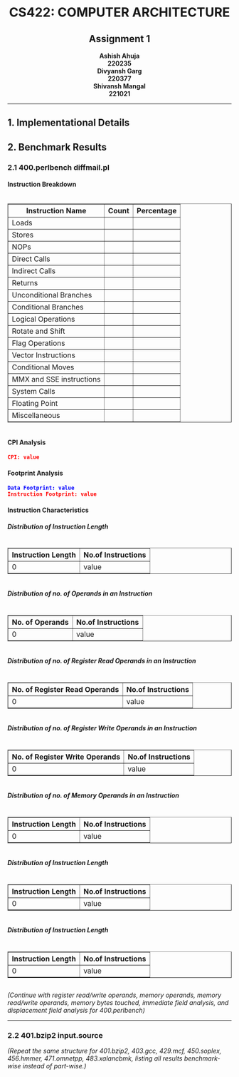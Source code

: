 <center>

# CS422: COMPUTER ARCHITECTURE

## Assignment 1

**Ashish Ahuja**  
**220235**  
**Divyansh Garg**  
**220377**  
**Shivansh Mangal**  
**221021**  

</center>

---

## 1. Implementational Details



## 2. Benchmark Results

### 2.1 400.perlbench diffmail.pl

#### Instruction Breakdown

<div style="overflow-x:auto;">
  <table border="1" width="100%">
    <tr><th>Instruction Name</th><th>Count</th><th>Percentage</th></tr>
    <tr><td>Loads</td><td></td><td></td></tr>
    <tr><td>Stores</td><td></td><td></td></tr>
    <tr><td>NOPs</td><td></td><td></td></tr>
    <tr><td>Direct Calls</td><td></td><td></td></tr>
    <tr><td>Indirect Calls</td><td></td><td></td></tr>
    <tr><td>Returns</td><td></td><td></td></tr>
    <tr><td>Unconditional Branches</td><td></td><td></td></tr>
    <tr><td>Conditional Branches</td><td></td><td></td></tr>
    <tr><td>Logical Operations</td><td></td><td></td></tr>
    <tr><td>Rotate and Shift</td><td></td><td></td></tr>
    <tr><td>Flag Operations</td><td></td><td></td></tr>
    <tr><td>Vector Instructions</td><td></td><td></td></tr>
    <tr><td>Conditional Moves</td><td></td><td></td></tr>
    <tr><td>MMX and SSE instructions</td><td></td><td></td></tr>
    <tr><td>System Calls</td><td></td><td></td></tr>
    <tr><td>Floating Point</td><td></td><td></td></tr>
    <tr><td>Miscellaneous</td><td></td><td></td></tr>
 </table>
</div>


#### CPI Analysis
<span style="color: red; font-weight: bold;">`CPI: value`</span>


#### Footprint Analysis
<span style="color: blue; font-weight: bold;">`Data Footprint: value`</span>  
<span style="color: red; font-weight: bold;">`Instruction Footprint: value`</span>

#### Instruction Characteristics
##### Distribution of Instruction Length
<div style="overflow-x:auto;">
  <table border="1" width="100%">
    <tr><th>Instruction Length</th><th>No.of Instructions</th></tr>
    <tr><td>0</td><td>value</td></tr>

<!-- add rows for length with non-zero counts  -->

 </table>
</div>

##### Distribution of no. of Operands in an Instruction
<div style="overflow-x:auto;">
  <table border="1" width="100%">
    <tr><th>No. of Operands</th><th>No.of Instructions</th></tr>
    <tr><td>0</td><td>value</td></tr>

<!-- add rows for length with non-zero counts  -->

 </table>
</div>

##### Distribution of no. of Register Read Operands in an Instruction
<div style="overflow-x:auto;">
  <table border="1" width="100%">
    <tr><th>No. of Register Read Operands</th><th>No.of Instructions</th></tr>
    <tr><td>0</td><td>value</td></tr>

<!-- add rows for length with non-zero counts  -->

 </table>
</div>

##### Distribution of no. of Register Write Operands in an Instruction
<div style="overflow-x:auto;">
  <table border="1" width="100%">
    <tr><th>No. of Register Write Operands</th><th>No.of Instructions</th></tr>
    <tr><td>0</td><td>value</td></tr>

<!-- add rows for length with non-zero counts  -->

 </table>
</div>

##### Distribution of no. of Memory Operands in an Instruction
<div style="overflow-x:auto;">
  <table border="1" width="100%">
    <tr><th>Instruction Length</th><th>No.of Instructions</th></tr>
    <tr><td>0</td><td>value</td></tr>

<!-- add rows for length with non-zero counts  -->

 </table>
</div>

##### Distribution of Instruction Length
<div style="overflow-x:auto;">
  <table border="1" width="100%">
    <tr><th>Instruction Length</th><th>No.of Instructions</th></tr>
    <tr><td>0</td><td>value</td></tr>

<!-- add rows for length with non-zero counts  -->

 </table>
</div>

##### Distribution of Instruction Length
<div style="overflow-x:auto;">
  <table border="1" width="100%">
    <tr><th>Instruction Length</th><th>No.of Instructions</th></tr>
    <tr><td>0</td><td>value</td></tr>

<!-- add rows for length with non-zero counts  -->

 </table>
</div>



*(Continue with register read/write operands, memory operands, memory read/write operands, memory bytes touched, immediate field analysis, and displacement field analysis for 400.perlbench)*

---

### 2.2 401.bzip2 input.source

*(Repeat the same structure for 401.bzip2, 403.gcc, 429.mcf, 450.soplex, 456.hmmer, 471.omnetpp, 483.xalancbmk, listing all results benchmark-wise instead of part-wise.)*

